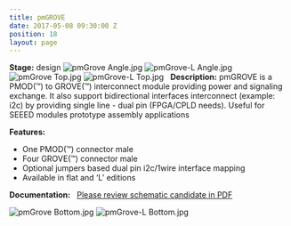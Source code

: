 ```yaml
---
title: pmGROVE
date: 2017-05-08 09:30:00 Z
position: 18
layout: page
---
```


**Stage:** design
![pmGrove Angle.jpg](/uploads/pmGROVE/pmGrove%20Angle.jpg)
![pmGrove-L Angle.jpg](/uploads/pmGROVE/pmGrove-L%20Angle.jpg)
![pmGrove Top.jpg](/uploads/pmGROVE/pmGrove%20Top.jpg)
![pmGrove-L Top.jpg](/uploads/pmGROVE/pmGrove-L%20Top.jpg)
 
**Description:**
pmGROVE is a PMOD(™) to GROVE(™) interconnect module providing power and signaling exchange. It also support bidirectional interfaces interconnect (example: i2c) by providing single line - dual pin (FPGA/CPLD needs). Useful for SEEED modules prototype assembly applications

**Features:**
* One PMOD(™) connector male
* Four GROVE(™) connector male
* Optional jumpers based dual pin i2c/1wire interface mapping
* Available in flat and ‘L’ editions

**Documentation:**
 
[Please review schematic candidate in PDF](/uploads/pmGROVE/2016-10-09-pmGROVE-0-r1-Scheme.pdf)

![pmGrove Bottom.jpg](/uploads/pmGROVE/pmGrove%20Bottom.jpg)
![pmGrove-L Bottom.jpg](/uploads/pmGROVE/pmGrove-L%20Bottom.jpg)